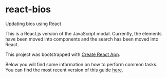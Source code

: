 # react-bios
Updating bios using React

This is a React.js version of the JavaScript modal. Currently, the elements have been moved into components and the search has been moved into React.

This project was bootstrapped with [Create React App](https://github.com/facebook/create-react-app).

Below you will find some information on how to perform common tasks.<br>
You can find the most recent version of this guide [here](https://github.com/facebook/create-react-app/blob/master/packages/react-scripts/template/README.md).
